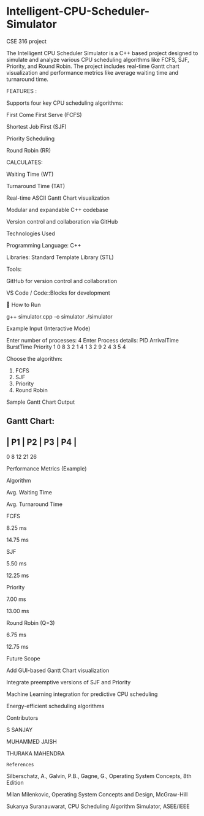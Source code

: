 # Intelligent-CPU-Scheduler-Simulator
CSE 316 project

The Intelligent CPU Scheduler Simulator is a C++ based project designed to simulate and analyze various CPU scheduling algorithms like FCFS, SJF, Priority, and Round Robin. The project includes real-time Gantt chart visualization and performance metrics like average waiting time and turnaround time.

FEATURES :

Supports four key CPU scheduling algorithms:

First Come First Serve (FCFS)

Shortest Job First (SJF)

Priority Scheduling

Round Robin (RR)

CALCULATES:

Waiting Time (WT)

Turnaround Time (TAT)

Real-time ASCII Gantt Chart visualization

Modular and expandable C++ codebase

Version control and collaboration via GitHub

Technologies Used

Programming Language: C++

Libraries: Standard Template Library (STL)

Tools:

GitHub for version control and collaboration

VS Code / Code::Blocks for development

🔧 How to Run

g++ simulator.cpp -o simulator
./simulator

 Example Input (Interactive Mode)

Enter number of processes: 4
Enter Process details: PID ArrivalTime BurstTime Priority
1 0 8 3
2 1 4 1
3 2 9 2
4 3 5 4

Choose the algorithm:

1. FCFS
2. SJF
3. Priority
4. Round Robin

 Sample Gantt Chart Output

Gantt Chart:
 --------------------------------
|  P1   |  P2   |  P3   |  P4   |
 --------------------------------
0       8       12      21      26

 Performance Metrics (Example)

Algorithm

Avg. Waiting Time

Avg. Turnaround Time

FCFS

8.25 ms

14.75 ms

SJF

5.50 ms

12.25 ms

Priority

7.00 ms

13.00 ms

Round Robin (Q=3)

6.75 ms

12.75 ms

 Future Scope

Add GUI-based Gantt Chart visualization

Integrate preemptive versions of SJF and Priority

Machine Learning integration for predictive CPU scheduling

Energy-efficient scheduling algorithms

   Contributors

S SANJAY

MUHAMMED JAISH

THURAKA MAHENDRA


    References

Silberschatz, A., Galvin, P.B., Gagne, G., Operating System Concepts, 8th Edition

Milan Milenkovic, Operating System Concepts and Design, McGraw-Hill

Sukanya Suranauwarat, CPU Scheduling Algorithm Simulator, ASEE/IEEE
